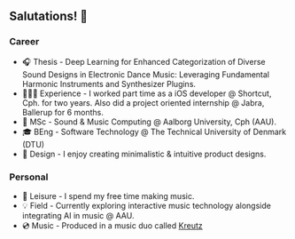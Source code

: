 ## Salutations! 👋
### Career
- 🎧 Thesis      - Deep Learning for Enhanced Categorization of Diverse Sound Designs in Electronic Dance Music: Leveraging Fundamental Harmonic Instruments and Synthesizer Plugins. 
- 👨🏼‍💻 Experience  - I worked part time as a iOS developer @ Shortcut, Cph. for two years. Also did a project oriented internship @ Jabra, Ballerup for 6 months.
- 📖 MSc         - Sound & Music Computing @ Aalborg University, Cph (AAU).
- 🎓 BEng        - Software Technology @ The Technical University of Denmark (DTU)
- 🎨 Design      - I enjoy creating minimalistic & intuitive product designs.
### Personal
- 🎵 Leisure     - I spend my free time making music.
- 💡 Field       - Currently exploring interactive music technology alongside integrating AI in music @ AAU.
- 💿 Music       - Produced in a music duo called [Kreutz](https://open.spotify.com/artist/1JARCv57h1frJZDcxBqC8y?si=3xxhMoq0Rx2H1XSc_XvC_Q)


<!--

![Anurag's GitHub stats](https://github-readme-stats.vercel.app/api?username=anuraghazra&show_icons=true)
**ThaDuyx/thaduyx** is a ✨ _special_ ✨ repository because its `README.md` (this file) appears on your GitHub profile.

Here are some ideas to get you started:

- 🔭 I’m currently working on ...
- 🌱 I’m currently learning ...
- 👯 I’m looking to collaborate on ...
- 🤔 I’m looking for help with ...
- 💬 Ask me about ...
- 📫 How to reach me: ...
- 😄 Pronouns: ...
- ⚡ Fun fact: ...
-->
